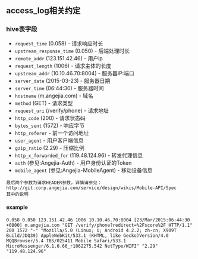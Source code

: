 ## access_log相关约定


### hive表字段
* `request_time` (0.058) - 请求响应时长
* `upstream_response_time` (0.050) - 后端处理时长
* `remote_addr` (123.151.42.46) - 用户ip
* `request_length` (1006) - 请求主体的长度
* `upstream_addr` (10.10.46.70:8004) - 服务器IP:端口
* `server_date` (2015-03-23) - 服务器日期
* `server_time` (06:44:30) - 服务器时间
* `hostname` (m.angejia.com) - 域名
* `method` (GET) - 请求类型
* `request_uri` (/verify/phone) - 请求地址
* `http_code` (200) - 请求状态码
* `bytes_sent` (1572) - 响应字节
* `http_referer` - 前一个访问地址
* `user_agent` - 用户客户端信息
* `gzip_ratio` (2.29) - 压缩比例
* `http_x_forwarded_for` (119.48.124.96) - 转发代理信息
* `auth` (参见:Angejia-Auth) - 用户身份认证的Token
* `mobile_agent` (参见:Angejia-MobileAgent) - 移动设备信息

```
最后两个参数为请求HEADER参数，详情请参见：
http://git.corp.angejia.com/service/design/wikis/Mobile-API/Spec
其中的说明
```

#### example

```
0.058 0.050 123.151.42.46 1006 10.10.46.70:8004 [23/Mar/2015:06:44:30 +0800] m.angejia.com "GET /verify/phone?redirect=%2Fscore%2F HTTP/1.1" 200 1572 "-" "Mozilla/5.0 (Linux; U; Android 4.2.2; zh-cn; X909T Build/JDQ39) AppleWebKit/533.1 (KHTML, like Gecko)Version/4.0 MQQBrowser/5.4 TBS/025411 Mobile Safari/533.1 MicroMessenger/6.1.0.66_r1062275.542 NetType/WIFI" "2.29" "119.48.124.96"
```